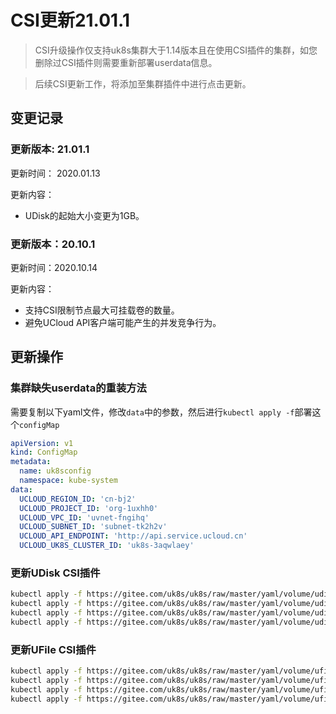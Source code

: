 # CSI更新21.01.1

> CSI升级操作仅支持uk8s集群大于1.14版本且在使用CSI插件的集群，如您删除过CSI插件则需要重新部署userdata信息。

> 后续CSI更新工作，将添加至集群插件中进行点击更新。

## 变更记录

### 更新版本: 21.01.1

更新时间： 2020.01.13

更新内容：

* UDisk的起始大小变更为1GB。

### 更新版本：20.10.1

更新时间：2020.10.14

更新内容：

* 支持CSI限制节点最大可挂载卷的数量。
* 避免UCloud API客户端可能产生的并发竞争行为。


## 更新操作

### 集群缺失userdata的重装方法

需要复制以下yaml文件，修改`data`中的参数，然后进行`kubectl apply -f`部署这个`configMap`


```yaml
apiVersion: v1
kind: ConfigMap
metadata:
  name: uk8sconfig
  namespace: kube-system
data:
  UCLOUD_REGION_ID: 'cn-bj2'
  UCLOUD_PROJECT_ID: 'org-1uxhh0'
  UCLOUD_VPC_ID: 'uvnet-fngihq'
  UCLOUD_SUBNET_ID: 'subnet-tk2h2v'
  UCLOUD_API_ENDPOINT: 'http://api.service.ucloud.cn'
  UCLOUD_UK8S_CLUSTER_ID: 'uk8s-3aqwlaey'

```

### 更新UDisk CSI插件

```bash
kubectl apply -f https://gitee.com/uk8s/uk8s/raw/master/yaml/volume/udisk21.01.1/csi-controller.yml
kubectl apply -f https://gitee.com/uk8s/uk8s/raw/master/yaml/volume/udisk21.01.1/csi-node.yml
kubectl apply -f https://gitee.com/uk8s/uk8s/raw/master/yaml/volume/udisk21.01.1/rbac-controller.yml
kubectl apply -f https://gitee.com/uk8s/uk8s/raw/master/yaml/volume/udisk21.01.1/rbac-node.yml
```

### 更新UFile CSI插件

```bash
kubectl apply -f https://gitee.com/uk8s/uk8s/raw/master/yaml/volume/ufile20.10.1/csi-controller.yml
kubectl apply -f https://gitee.com/uk8s/uk8s/raw/master/yaml/volume/ufile20.10.1/csi-node.yml
kubectl apply -f https://gitee.com/uk8s/uk8s/raw/master/yaml/volume/ufile20.10.1/rbac-controller.yml
kubectl apply -f https://gitee.com/uk8s/uk8s/raw/master/yaml/volume/ufile20.10.1/rbac-node.yml
```

